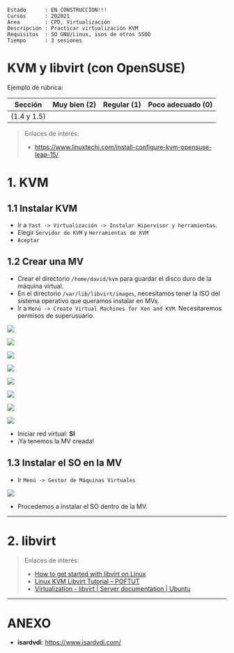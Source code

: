 
```
Estado      : EN CONSTRUCCION!!!
Cursos      : 202021
Area        : CPD, Virtualización
Descripción : Practicar virtualización KVM
Requisitos  : SO GNU/Linux, isos de otros SSOO
Tiempo      : 3 sesiones
```

# KVM y libvirt (con OpenSUSE)

Ejemplo de rúbrica:

| Sección               | Muy bien (2) | Regular (1) | Poco adecuado (0) |
| --------------------- | ------------ | ----------- | ----------------- |
| (1.4 y 1.5)           | | | |

> Enlaces de interés:
> * https://www.linuxtechi.com/install-configure-kvm-opensuse-leap-15/

# 1. KVM

## 1.1 Instalar KVM

* Ir a `Yast -> Virtualización -> Instalar Hipervisor y herramientas`.
* Elegir `Servidor de KVM` y `Herramientas de KVM`
* `Aceptar`

## 1.2 Crear una MV

* Crear el directorio `/home/david/kvm` para guardar el disco duro de la máquina virtual.
* En el directorio `/var/lib/libvirt/images`, necesitamos tener la ISO del sistema
operativo que queramos instalar en MVs.
* Ir a `Menú -> Create Virtual Machines for Xen and KVM`. Necesitaremos permisos de superusuario.

![](images/kvm-01.png)

![](images/kvm-03.png)

![](images/kvm-04.png)

![](images/kvm-05.png)

![](images/kvm-06.png)

![](images/kvm-07.png)

![](images/kvm-08.png)

![](images/kvm-09.png)

* Iniciar red virtual: **SI**
* ¡Ya tenemos la MV creada!

## 1.3 Instalar el SO en la MV

* Ir `Menú -> Gestor de Máquinas Virtuales`

![](images/kvm-10.png)

* Procedemos a instalar el SO dentro de la MV.

---
# 2. libvirt


> Enlaces de interés:
>
> * [How to get started with libvirt on Linux](http://rabexc.org/posts/how-to-get-started-with-libvirt-on/)
> * [Linux KVM Libvirt Tutorial – POFTUT](https://www.poftut.com/linux-kvm-libvirt-tutorial/)
> * [Virtualization - libvirt | Server documentation | Ubuntu](https://ubuntu.com/server/docs/virtualization-libvirt)


---

# ANEXO

* **isardvdi**: https://www.isardvdi.com/
